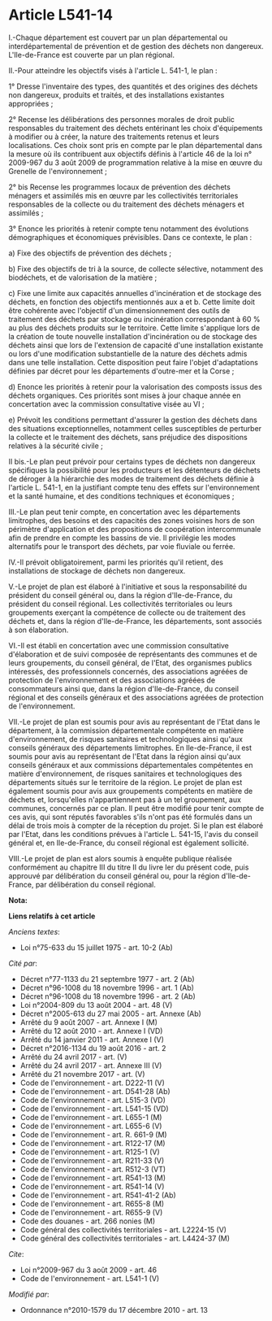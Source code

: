 # Article L541-14

I.-Chaque département est couvert par un plan départemental ou interdépartemental de prévention et de gestion des déchets non
dangereux. L'Ile-de-France est couverte par un plan régional. 

II.-Pour atteindre les objectifs visés à l'article L. 541-1, le plan : 

1° Dresse l'inventaire des types, des quantités et des origines des déchets non dangereux, produits et traités, et des
installations existantes appropriées ; 

2° Recense les délibérations des personnes morales de droit public responsables du traitement des déchets entérinant les
choix d'équipements à modifier ou à créer, la nature des traitements retenus et leurs localisations. Ces choix sont pris en
compte par le plan départemental dans la mesure où ils contribuent aux objectifs définis à l'article 46 de la loi n° 2009-967
du 3 août 2009 de programmation relative à la mise en œuvre du Grenelle de l'environnement ; 

2° bis Recense les programmes locaux de prévention des déchets ménagers et assimilés mis en œuvre par les collectivités
territoriales responsables de la collecte ou du traitement des déchets ménagers et assimilés ; 

3° Enonce les priorités à retenir compte tenu notamment des évolutions démographiques et économiques prévisibles. Dans ce
contexte, le plan : 

a) Fixe des objectifs de prévention des déchets ; 

b) Fixe des objectifs de tri à la source, de collecte sélective, notamment des biodéchets, et de valorisation de la
matière ; 

c) Fixe une limite aux capacités annuelles d'incinération et de stockage des déchets, en fonction des objectifs mentionnés
aux a et b. Cette limite doit être cohérente avec l'objectif d'un dimensionnement des outils de traitement des déchets par
stockage ou incinération correspondant à 60 % au plus des déchets produits sur le territoire. Cette limite s'applique lors de
la création de toute nouvelle installation d'incinération ou de stockage des déchets ainsi que lors de l'extension de
capacité d'une installation existante ou lors d'une modification substantielle de la nature des déchets admis dans une telle
installation. Cette disposition peut faire l'objet d'adaptations définies par décret pour les départements d'outre-mer et la
Corse ; 

d) Enonce les priorités à retenir pour la valorisation des composts issus des déchets organiques. Ces priorités sont mises à
jour chaque année en concertation avec la commission consultative visée au VI ; 

e) Prévoit les conditions permettant d'assurer la gestion des déchets dans des situations exceptionnelles, notamment celles
susceptibles de perturber la collecte et le traitement des déchets, sans préjudice des dispositions relatives à la sécurité
civile ; 

II bis.-Le plan peut prévoir pour certains types de déchets non dangereux spécifiques la possibilité pour les producteurs et
les détenteurs de déchets de déroger à la hiérarchie des modes de traitement des déchets définie à l'article L. 541-1, en la
justifiant compte tenu des effets sur l'environnement et la santé humaine, et des conditions techniques et économiques ; 

III.-Le plan peut tenir compte, en concertation avec les départements limitrophes, des besoins et des capacités des zones
voisines hors de son périmètre d'application et des propositions de coopération intercommunale afin de prendre en compte les
bassins de vie. Il privilégie les modes alternatifs pour le transport des déchets, par voie fluviale ou ferrée. 

IV.-Il prévoit obligatoirement, parmi les priorités qu'il retient, des installations de stockage de déchets non dangereux. 

V.-Le projet de plan est élaboré à l'initiative et sous la responsabilité du président du conseil général ou, dans la région
d'Ile-de-France, du président du conseil régional. Les collectivités territoriales ou leurs groupements exerçant la
compétence de collecte ou de traitement des déchets et, dans la région d'Ile-de-France, les départements, sont associés à son
élaboration. 

VI.-Il est établi en concertation avec une commission consultative d'élaboration et de suivi composée de représentants des
communes et de leurs groupements, du conseil général, de l'Etat, des organismes publics intéressés, des professionnels
concernés, des associations agréées de protection de l'environnement et des associations agréées de consommateurs ainsi que,
dans la région d'Ile-de-France, du conseil régional et des conseils généraux et des associations agréées de protection de
l'environnement. 

VII.-Le projet de plan est soumis pour avis au représentant de l'Etat dans le département, à la commission départementale
compétente en matière d'environnement, de risques sanitaires et technologiques ainsi qu'aux conseils généraux des
départements limitrophes. En Ile-de-France, il est soumis pour avis au représentant de l'Etat dans la région ainsi qu'aux
conseils généraux et aux commissions départementales compétentes en matière d'environnement, de risques sanitaires et
technologiques des départements situés sur le territoire de la région. Le projet de plan est également soumis pour avis aux
groupements compétents en matière de déchets et, lorsqu'elles n'appartiennent pas à un tel groupement, aux communes,
concernés par ce plan. Il peut être modifié pour tenir compte de ces avis, qui sont réputés favorables s'ils n'ont pas été
formulés dans un délai de trois mois à compter de la réception du projet. Si le plan est élaboré par l'Etat, dans les
conditions prévues à l'article L. 541-15, l'avis du conseil général et, en Ile-de-France, du conseil régional est également
sollicité. 

VIII.-Le projet de plan est alors soumis à enquête publique réalisée conformément au chapitre III du titre II du livre Ier du
présent code, puis approuvé par délibération du conseil général ou, pour la région d'Ile-de-France, par délibération du
conseil régional.

**Nota:**



**Liens relatifs à cet article**

_Anciens textes_:

  - Loi n°75-633 du 15 juillet 1975 - art. 10-2 (Ab)

_Cité par_:

  - Décret n°77-1133 du 21 septembre 1977 - art. 2 (Ab)
  - Décret n°96-1008 du 18 novembre 1996 - art. 1 (Ab)
  - Décret n°96-1008 du 18 novembre 1996 - art. 2 (Ab)
  - Loi n°2004-809 du 13 août 2004 - art. 48 (V)
  - Décret n°2005-613 du 27 mai 2005 - art. Annexe (Ab)
  - Arrêté du 9 août 2007 - art. Annexe I (M)
  - Arrêté du 12 août 2010 - art. Annexe I (VD)
  - Arrêté du 14 janvier 2011 - art. Annexe I (V)
  - Décret n°2016-1134 du 19 août 2016 - art. 2
  - Arrêté du 24 avril 2017 - art. (V)
  - Arrêté du 24 avril 2017 - art. Annexe III (V)
  - Arrêté du 21 novembre 2017 - art. (V)
  - Code de l'environnement - art. D222-11 (V)
  - Code de l'environnement - art. D541-28 (Ab)
  - Code de l'environnement - art. L515-3 (VD)
  - Code de l'environnement - art. L541-15 (VD)
  - Code de l'environnement - art. L655-1 (M)
  - Code de l'environnement - art. L655-6 (V)
  - Code de l'environnement - art. R. 661-9 (M)
  - Code de l'environnement - art. R122-17 (M)
  - Code de l'environnement - art. R125-1 (V)
  - Code de l'environnement - art. R211-33 (V)
  - Code de l'environnement - art. R512-3 (VT)
  - Code de l'environnement - art. R541-13 (M)
  - Code de l'environnement - art. R541-14 (V)
  - Code de l'environnement - art. R541-41-2 (Ab)
  - Code de l'environnement - art. R655-8 (M)
  - Code de l'environnement - art. R655-9 (V)
  - Code des douanes - art. 266 nonies (M)
  - Code général des collectivités territoriales - art. L2224-15 (V)
  - Code général des collectivités territoriales - art. L4424-37 (M)

_Cite_:

  - Loi n°2009-967 du 3 août 2009 - art. 46
  - Code de l'environnement - art. L541-1 (V)

_Modifié par_:

  - Ordonnance n°2010-1579 du 17 décembre 2010 - art. 13
